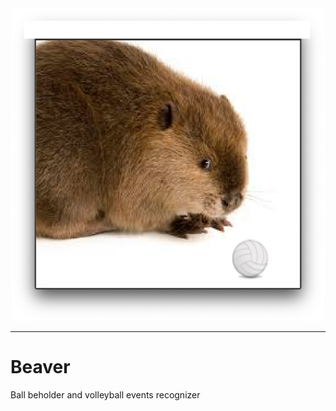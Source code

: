 <div align="center">
	<a href="#"> <img width="500px" height="500px" src="img/beaver.png"></a>
</div>

----------------------------------------------------------------


# Beaver
Ball beholder and volleyball events recognizer
